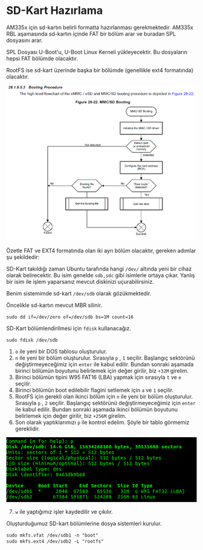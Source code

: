 # SD-Kart Hazırlama

AM335x için sd-kartın belirli formatta hazırlanması gerekmektedir. AM335x RBL aşamasında sd-kartın içinde FAT bir bölüm arar ve buradan SPL dosyasını arar.

SPL Dosyası U-Boot'u, U-Boot Linux Kerneli yükleyecektir. Bu dosyaların hepsi FAT bölümde olacaktır.

RootFS ise sd-kart üzerinde başka bir bölümde (genellikle ext4 formatında) olacaktır.

![alt text](mmc_boot_proc.png "AM335x MMC Boot")

Özetle FAT ve EXT4 formatında olan iki ayrı bölüm olacaktır, gereken adımlar şu şekildedir: 

SD-Kart takıldığı zaman Ubuntu tarafında hangi `/dev/` altında yeni bir cihaz olarak belirecektir. Bu isim genelde `sdb,sdc` gibi isimlerle ortaya çıkar. Yanlış bir isim ile işlem yaparsanız mevcut diskinizi uçurabilirsiniz.

Benim sistemimde sd-kart `/dev/sdb` olarak gözükmektedir.

Öncelikle sd-kartın mevcut MBR silinir.
~~~
sudo dd if=/dev/zero of=/dev/sdb bs=1M count=16
~~~
SD-Kart bölümlendirilmesi için `fdisk` kullanacağız. 
~~~
sudo fdisk /dev/sdb
~~~
1. `o` ile yeni bir DOS tablosu oluşturulur.
2. `n` ile yeni bir bölüm oluşturulur. Sırasıyla `p` , `1` seçilir. Başlangıç sektörünü değiştirmeyeceğimiz için `enter` ile kabul edilir. Bundan sonraki aşamada birinci bölümün boyutunu belirlemek için değer girilir, biz `+32M` girelim.  
3. Birinci bölümün tipini W95 FAT16 (LBA) yapmak için sırasıyla `t` ve `e` seçilir.
4. Birinci bölümün boot edilebilir flagini setlemek için `a` ve `1` seçilir.
5. RootFS için gerekli olan ikinci bölüm için `n` ile yeni bir bölüm oluşturulur. Sırasıyla `p` , `2` seçilir. Başlangıç sektörünü değiştirmeyeceğimiz için `enter` ile kabul edilir. Bundan sonraki aşamada ikinci bölümün boyutunu belirlemek için değer girilir, biz `+256M` girelim.
6. Son olarak yaptıklarımızı `p` ile kontrol edelim. Şöyle bir tablo görmemiz gereklidir.

![](sample_partition.png "Örnek SD-Kart Tablosu")

7. `w` ile yaptığımız işler kaydedilir ve çıkılır.

Oluşturduğumuz SD-kart bölümlerine dosya sistemleri kurulur.
~~~
sudo mkfs.vfat /dev/sdb1 -n "boot"
sudo mkfs.ext4 /dev/sdb2 -L "rootfs"
~~~




